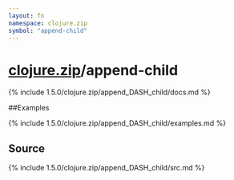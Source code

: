 ```yaml
---
layout: fn
namespace: clojure.zip
symbol: "append-child"
---
```


# [clojure.zip](../)/append-child

{% include 1.5.0/clojure.zip/append_DASH_child/docs.md %}

##Examples

{% include 1.5.0/clojure.zip/append_DASH_child/examples.md %}
## Source
{% include 1.5.0/clojure.zip/append_DASH_child/src.md %}

